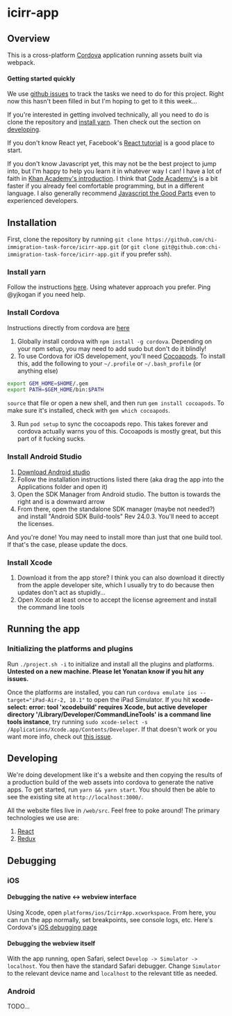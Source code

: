 # icirr-app

## Overview
This is a cross-platform [Cordova](https://cordova.apache.org/) application running assets built via webpack.

#### Getting started quickly
We use [github issues](https://github.com/chi-immigration-task-force/icirr-app/issues) to track the tasks we need to do for this project. Right now this hasn't been filled in but I'm hoping to get to it this week...

If you're interested in getting involved technically, all you need to do is clone the repository and [install yarn](https://github.com/chi-immigration-task-force/icirr-app#install-yarn). Then check out the section on [developing](https://github.com/chi-immigration-task-force/icirr-app#developing).

If you don't know React yet, Facebook's [React tutorial](https://facebook.github.io/react/tutorial/tutorial.html) is a good place to start.

If you don't know Javascript yet, this may not be the best project to jump into, but I'm happy to help you learn it in whatever way I can! I have a lot of faith in [Khan Academy's introduction](https://www.khanacademy.org/computing/computer-programming/programming). I think that [Code Academy's](https://www.codecademy.com/learn/learn-javascript) is a bit faster if you already feel comfortable programming, but in a different language. I also generally recommend [Javascript the Good Parts](http://bdcampbell.net/javascript/book/javascript_the_good_parts.pdf) even to experienced developers.

## Installation
First, clone the repository by running `git clone https://github.com/chi-immigration-task-force/icirr-app.git` (or `git clone git@github.com:chi-immigration-task-force/icirr-app.git` if you prefer ssh).

### Install yarn
Follow the instructions [here](https://yarnpkg.com/lang/en/docs/install/#mac-tab).
Using whatever approach you prefer. Ping @yjkogan if you need help.

### Install Cordova
Instructions directly from cordova are [here](https://cordova.apache.org/docs/en/latest/guide/cli/index.html)

1. Globally install cordova with `npm install -g cordova`. Depending on your npm setup, you may need to add sudo but don't do it blindly!
2. To use Cordova for iOS developement, you'll need [Cocoapods](https://guides.cocoapods.org/using/getting-started.html). To install this, add the following to your `~/.profile` or `~/.bash_profile` (or anything else)

  ```bash
  export GEM_HOME=$HOME/.gem
  export PATH=$GEM_HOME/bin:$PATH
  ```

  `source` that file or open a new shell, and then run `gem install cocoapods`.
  To make sure it's installed, check with `gem which cocoapods`.

3. Run `pod setup` to sync the cocoapods repo. This takes forever and cordova actually warns you of this. Cocoapods is mostly great, but this part of it fucking sucks.

### Install Android Studio
1. [Download Android studio](https://developer.android.com/studio/index.html)
2. Follow the installation instructions listed there (aka drag the app into the Applications folder and open it)
3. Open the SDK Manager from Android studio. The button is towards the right and is a downward arrow
4. From there, open the standalone SDK manager (maybe not needed?) and install "Android SDK Build-tools" Rev 24.0.3. You'll need to accept the licenses.

And you're done! You may need to install more than just that one build tool. If that's the case, please update the docs.

### Install Xcode
1. Download it from the app store? I think you can also download it directly from the apple developer site, which I usually try to do because then updates don't act as stupidly...
2. Open Xcode at least once to accept the license agreement and
  install the command line tools

## Running the app
### Initializing the platforms and plugins
Run `./project.sh -i` to initialize and install all the plugins and platforms. **Untested on a new machine. Please let Yonatan know if you hit any issues.**

Once the platforms are installed, you can run `cordova emulate ios --target="iPad-Air-2, 10.1"` to open the iPad Simulator. If you hit **xcode-select: error: tool 'xcodebuild' requires Xcode, but active developer directory '/Library/Developer/CommandLineTools' is a command line tools instance**, try running `sudo xcode-select -s /Applications/Xcode.app/Contents/Developer`. If that doesn't work or you want more info, check out [this issue](https://github.com/nodejs/node-gyp/issues/569#issuecomment-255589932).

## Developing
We're doing development like it's a website and then copying the results of a
production build of the web assets into cordova to generate the native apps.
To get started, run `yarn && yarn start`. You should then be able to see
the existing site at `http://localhost:3000/`.

All the website files live in `/web/src`. Feel free to poke around! The
primary technologies we use are:

1. [React](https://facebook.github.io/react/)
2. [Redux](http://redux.js.org/)


## Debugging
### iOS
#### Debugging the native <-> webview interface
Using Xcode, open `platforms/ios/IcirrApp.xcworkspace`. From here, you can run the app normally, set breakpoints, see console logs, etc. Here's Cordova's [iOS debugging page](https://cordova.apache.org/docs/en/latest/guide/platforms/ios/index.html#debugging)

#### Debugging the webview itself
With the app running, open Safari, select `Develop -> Simulator -> localhost`. You then have the standard Safari debugger. Change `Simulator` to the relevant device name and `localhost` to the relevant title as needed.

### Android
TODO...
